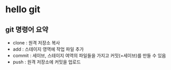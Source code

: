 # hello git

## git 명령어 요약

- clone : 원격 저장소 복사
- add : 스테이지 영역에 작업 파일 추가
- commit : 세이브, 스테이지 여역의 파일들을 가지고 커밋(=세이브)를 만들 수 있음
- push : 원격 저장소에 커밋을 업로드
